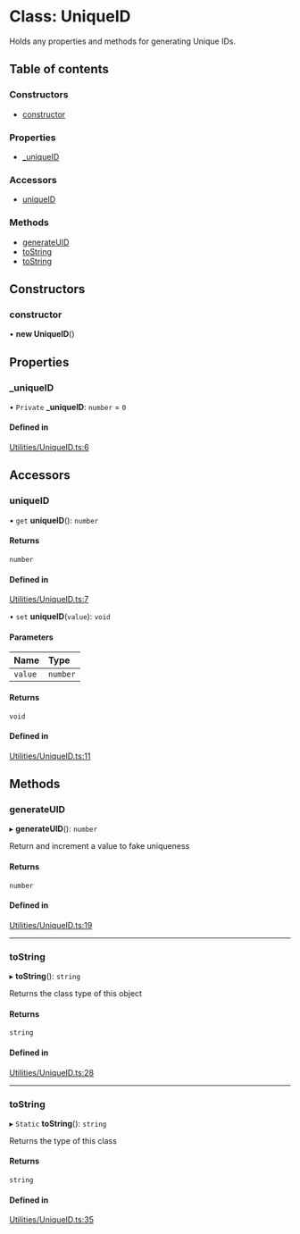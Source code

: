 # Class: UniqueID

Holds any properties and methods for generating Unique IDs.

## Table of contents

### Constructors

- [constructor](../wiki/UniqueID#constructor)

### Properties

- [\_uniqueID](../wiki/UniqueID#_uniqueid)

### Accessors

- [uniqueID](../wiki/UniqueID#uniqueid)

### Methods

- [generateUID](../wiki/UniqueID#generateuid)
- [toString](../wiki/UniqueID#tostring)
- [toString](../wiki/UniqueID#tostring)

## Constructors

### constructor

• **new UniqueID**()

## Properties

### \_uniqueID

• `Private` **\_uniqueID**: `number` = `0`

#### Defined in

[Utilities/UniqueID.ts:6](https://github.com/JFenlonWork/MooD-Custom-CodeBase-Babel-Ts/blob/028c608/Code/src/Utilities/UniqueID.ts#L6)

## Accessors

### uniqueID

• `get` **uniqueID**(): `number`

#### Returns

`number`

#### Defined in

[Utilities/UniqueID.ts:7](https://github.com/JFenlonWork/MooD-Custom-CodeBase-Babel-Ts/blob/028c608/Code/src/Utilities/UniqueID.ts#L7)

• `set` **uniqueID**(`value`): `void`

#### Parameters

| Name | Type |
| :------ | :------ |
| `value` | `number` |

#### Returns

`void`

#### Defined in

[Utilities/UniqueID.ts:11](https://github.com/JFenlonWork/MooD-Custom-CodeBase-Babel-Ts/blob/028c608/Code/src/Utilities/UniqueID.ts#L11)

## Methods

### generateUID

▸ **generateUID**(): `number`

Return and increment a value to fake uniqueness

#### Returns

`number`

#### Defined in

[Utilities/UniqueID.ts:19](https://github.com/JFenlonWork/MooD-Custom-CodeBase-Babel-Ts/blob/028c608/Code/src/Utilities/UniqueID.ts#L19)

___

### toString

▸ **toString**(): `string`

Returns the class type of this object

#### Returns

`string`

#### Defined in

[Utilities/UniqueID.ts:28](https://github.com/JFenlonWork/MooD-Custom-CodeBase-Babel-Ts/blob/028c608/Code/src/Utilities/UniqueID.ts#L28)

___

### toString

▸ `Static` **toString**(): `string`

Returns the type of this class

#### Returns

`string`

#### Defined in

[Utilities/UniqueID.ts:35](https://github.com/JFenlonWork/MooD-Custom-CodeBase-Babel-Ts/blob/028c608/Code/src/Utilities/UniqueID.ts#L35)
